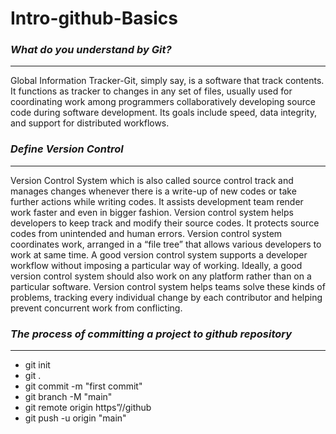 # **Intro-github-Basics**

### **_What do you understand by Git?_** ### 
---
Global Information Tracker-Git, simply say, is a software that track contents. It functions as tracker to changes in any set of files, usually used for coordinating work among programmers collaboratively developing source code during software development. Its goals include speed, data integrity, and support for distributed workflows.



### **_Define Version Control_** ###
---
Version Control System which is also called source control track and manages changes whenever there is a write-up of new codes or take further actions while writing codes. It assists development team render work faster and even in bigger fashion. Version control system helps developers to keep track and modify their source codes. It protects source codes from unintended and human errors. 
Version control system coordinates work, arranged in a “file tree” that allows various developers to work at same time. A good version control system supports a developer workflow without imposing a particular way of working. Ideally, a good version control system should also work on any platform rather than on a particular software.
Version control system helps teams solve these kinds of problems, tracking every individual change by each contributor and helping prevent concurrent work from conflicting.



### **_The process of committing a project to github repository_** ###
---

* git init
* git .                              
* git commit -m "first commit"
* git branch -M "main"
* git remote origin https”//github
* git push -u origin "main"                              
